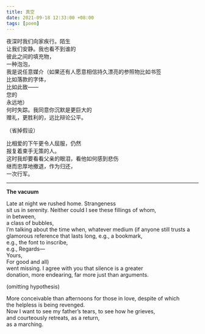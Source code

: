 ```yaml
---
title: 真空
date: 2021-09-18 12:33:00 +08:00
tags: [poem]
---
```


夜深时我们向家疾行。陌生  
让我们安静。我也看不到谁的  
彼此之间的填充物，  
一种泡泡，  
我是说任意媒介（如果还有人愿意相信持久漂亮的参照物比如书签  
比如落款的字体，  
比如此致——  
您的  
永远地）  
何时失踪。我同意你沉默是更巨大的  
赠礼，更胜利的，远比辩论公平。  

（省掉假设）  

比相爱的下午更令人屈服，仍然  
报复着束手无策的人。  
这时我却要看看父亲的眼泪，看他如何感到悲伤  
继而忠厚地撤退，作为归还，  
一次行军。  

----

**The vacuum**

Late at night we rushed home. Strangeness  
sit us in serenity. Neither could I see these fillings of whom,  
in between,  
a class of bubbles,  
I’m talking about the time when, whatever medium (if anyone still trusts a glamorous reference that lasts long, e.g., a bookmark,  
e.g., the font to inscribe,  
e.g., Regards—  
Yours,  
For good and all)  
went missing. I agree with you that silence is a greater  
donation, more endearing, far more just than arguments.  

(omitting hypothesis)  

More conceivable than afternoons for those in love, despite of which  
the helpless is being revenged.  
Now I want to see my father’s tears, to see how he grieves,  
and courteously retreats, as a return,  
as a marching.   
